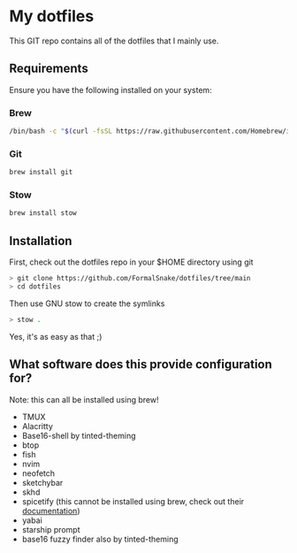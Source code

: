 # My dotfiles
This GIT repo contains all of the dotfiles that I mainly use.

## Requirements
Ensure you have the following installed on your system:

### Brew
```sh
/bin/bash -c "$(curl -fsSL https://raw.githubusercontent.com/Homebrew/install/HEAD/install.sh)"
```
### Git
```sh
brew install git
```
### Stow
```sh
brew install stow
```

## Installation
First, check out the dotfiles repo in your $HOME directory using git
```sh
> git clone https://github.com/FormalSnake/dotfiles/tree/main
> cd dotfiles
```
Then use GNU stow to create the symlinks
```sh
> stow .
```
Yes, it's as easy as that ;)

## What software does this provide configuration for?
Note: this can all be installed using brew!
* TMUX
* Alacritty
* Base16-shell by tinted-theming
* btop
* fish
* nvim
* neofetch
* sketchybar
* skhd
* spicetify (this cannot be installed using brew, check out their [documentation](https://spicetify.app/))
* yabai
* starship prompt
* base16 fuzzy finder also by tinted-theming
